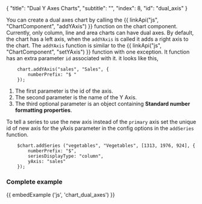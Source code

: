 <meta>
{
    "title": "Dual Y Axes Charts",
    "subtitle": "",
    "index": 8,
    "id": "dual_axis"
}
</meta>

You can create a dual axes chart by calling the {{ linkApi("js", "ChartComponent", "addYAxis") }} function on the chart component. Currently, only column, line and area charts can have dual axes. By default, the chart has a left axis, when the `addYAxis` is called it adds a right axis to the chart. The `addYAxis` function is similar to the {{ linkApi("js", "ChartComponent", "setYAxis") }} function with one exception. It function has an extra parameter `id` associated with it. it looks like this,

~~~
    chart.addYAxis("sales", "Sales", {
        numberPrefix: "$ "
    });
~~~
1. The first parameter is the id of the axis.
1. The second parameter is the name of the Y Axis.
2. The third optional parameter is an object containing **Standard number formatting properties**.

To tell a series to use the new axis instead of the `primary` axis set the unique id of new axis for the yAxis parameter in the config options in the `addSeries` function.

~~~
    $chart.addSeries ("vegetables", "Vegetables", [1313, 1976, 924], {
        numberPrefix: "$",
        seriesDisplayType: "column",
        yAxis: "sales"
    });
~~~

### Complete example

{{ embedExample ('js', 'chart_dual_axes') }}
